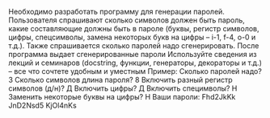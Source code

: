 Необходимо разработать программу для генерации паролей. Пользователя спрашивают сколько
символов должен быть пароль, какие составляющие должны быть в пароле (буквы, регистр
символов, цифры, спецсимволы, замена некоторых букв на цифры – i-1, f-4, o-0 и т.д.). Также
спрашивается сколько паролей надо сгенерировать. После программа выдает сгенерированные
пароли
Используйте сведения из лекций и семинаров (docstring, функции, генераторы, декораторы и т.д.)
– все что сочтете удобным и уместным
Пример:
Сколько паролей надо?
3
Сколько символов длина пароля?
8
Включить разный регистр символов (д/н)?
Д
Включить цифры?
Д
Включить специмволы?
Н
Заменить некоторые буквы на цифры?
Н
Ваши пароли:
Fhd2JkKk
JnD2Nsd5
KjOl4nKs
